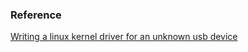 ### Reference

[Writing a linux kernel driver for an unknown usb device](http://matthias.vallentin.net/blog/2007/04/writing-a-linux-kernel-driver-for-an-unknown-usb-device/)


